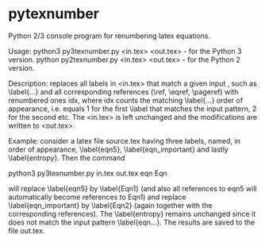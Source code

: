 pytexnumber
===========

Python 2/3 console program for renumbering latex equations.

Usage: 
python3 py3texnumber.py <in.tex> <out.tex> <pattern> <replacement> - for the Python 3 version.
python py2texnumber.py <in.tex> <out.tex> <pattern> <replacement> - for the Python 2 version.

Description: replaces all labels in <in.tex> that match a given input <pattern>, 
such as \label{<pattern>...} and all corresponding references (\ref, \eqref, \pageref) 
with renumbered ones <replacement>idx, where idx counts the matching \label{<pattern>...} 
order of appearance, i.e. equals 1 for the first \label that matches the input pattern, 
2 for the second etc. The <in.tex> is left unchanged and the modifications are written to <out.tex>.

Example: consider a latex file source.tex having three labels, named, in order of appearance,
\label{eqn5}, \label{eqn_important} and lastly \label{entropy}. Then the command 

python3 py3texnumber.py in.tex out.tex eqn Eqn 

will replace \label{eqn5} by \label{Eqn1} 
(and also all references to eqn5 will automatically become references to Eqn1) 
and replace \label{eqn_important} by \label{Eqn2} (again together with the corresponding references). 
The \label{entropy} remains unchanged since it does not match the input pattern \label{eqn...}. 
The results are saved to the file out.tex.
